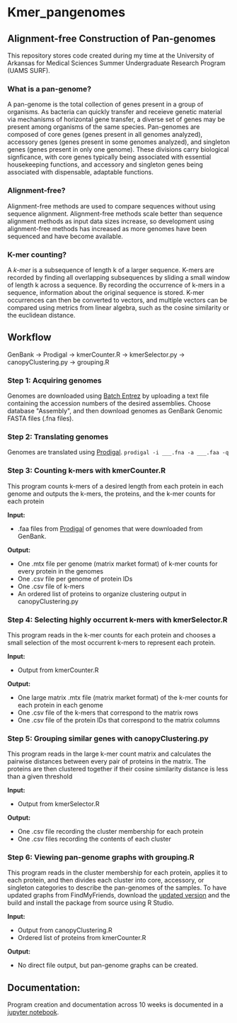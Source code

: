 # **Kmer_pangenomes**

## **Alignment-free Construction of Pan-genomes**
This repository stores code created during my time at the University of Arkansas for Medical Sciences Summer Undergraduate Research Program (UAMS SURF). 

### **What is a pan-genome?**
A pan-genome is the total collection of genes present in a group of organisms. As bacteria can quickly transfer and receieve genetic material via mechanisms of horizontal gene transfer, 
a diverse set of genes may be present among organisms of the same species. Pan-genomes are composed of core genes (genes present in all genomes analyzed), accessory genes (genes present in some genomes analyzed), 
and singleton genes (genes present in only one genome). These divisions carry biological signficance, with core genes typically being associated with essential housekeeping functions, and accessory and singleton genes
being associated with dispensable, adaptable functions.

### **Alignment-free?**
Alignment-free methods are used to compare sequences without using sequence alignment. Alignment-free methods scale better than sequence alignment methods as input data sizes increase, so development using 
alignment-free methods has increased as more genomes have been sequenced and have become available. 

### **K-mer counting?**
A *k-mer* is a subsequence of length k of a larger sequence. K-mers are recorded by finding all overlapping subsequences by sliding a small window of length k across a sequence. By recording the occurrence of k-mers
in a sequence, information about the original sequence is stored. K-mer occurrences can then be converted to vectors, and multiple vectors can be compared using metrics from linear algebra, such as the cosine similarity or the euclidean distance.

## **Workflow**
GenBank -> Prodigal -> kmerCounter.R -> kmerSelector.py -> canopyClustering.py -> grouping.R

### **Step 1:** Acquiring genomes
Genomes are downloaded using [Batch Entrez](https://www.ncbi.nlm.nih.gov/sites/batchentrez) by uploading a text file containing the accession numbers of the desired assemblies. Choose database "Assembly", and then download genomes
as GenBank Genomic FASTA files (.fna files).

### **Step 2:** Translating genomes
Genomes are translated using [Prodigal](https://github.com/hyattpd/Prodigal). 
`prodigal -i ___.fna -a ___.faa -q`

### **Step 3:** Counting k-mers with kmerCounter.R
This program counts k-mers of a desired length from each protein in each genome and outputs the k-mers, the proteins, and the k-mer counts for each protein

**Input:** 
* .faa files from [Prodigal](https://github.com/hyattpd/Prodigal) of genomes that were downloaded from GenBank.

**Output:** 
* One .mtx file per genome (matrix market format) of k-mer counts for every protein in the genomes
* One .csv file per genome of protein IDs
* One .csv file of k-mers
* An ordered list of proteins to organize clustering output in canopyClustering.py

### **Step 4:** Selecting highly occurrent k-mers with kmerSelector.R
This program reads in the k-mer counts for each protein and chooses a small selection of the most occurrent k-mers to represent each protein. 

**Input:**
* Output from kmerCounter.R

**Output:**
* One large matrix .mtx file (matrix market format) of the k-mer counts for each protein in each genome
* One .csv file of the k-mers that correspond to the matrix rows
* One .csv file of the protein IDs that correspond to the matrix columns

### **Step 5:** Grouping similar genes with canopyClustering.py
This program reads in the large k-mer count matrix and calculates the pairwise distances between every pair of proteins in the matrix. The proteins are then clustered together if their cosine similarity distance 
is less than a given threshold

**Input:**
* Output from kmerSelector.R

**Output:**
* One .csv file recording the cluster membership for each protein 
* One .csv files recording the contents of each cluster

### **Step 6:** Viewing pan-genome graphs with grouping.R
This program reads in the cluster membership for each protein, applies it to each protein, and then divides each cluster into core, accessory, or singleton categories to describe the pan-genomes of the samples. To have updated graphs from FindMyFriends, download the [updated version](https://github.com/mdttrump97/FindMyFriends) and the build and install the package from source using R Studio. 

**Input:**
* Output from canopyClustering.R
* Ordered list of proteins from kmerCounter.R

**Output:**
* No direct file output, but pan-genome graphs can be created.

## Documentation:
Program creation and documentation across 10 weeks is documented in a [jupyter notebook](https://github.com/mdttrump97/UAMS-SURF-Jupyter-Notebook).
